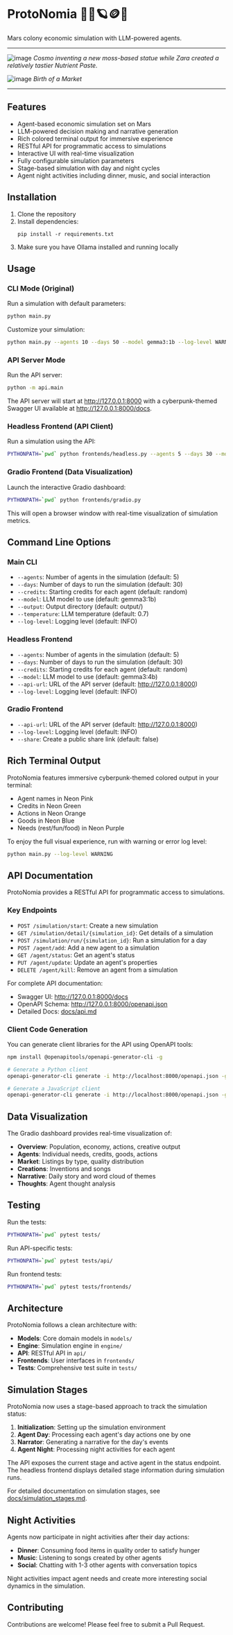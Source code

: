 # ProtoNomia 🌃🏢🪐🪙🫧

Mars colony economic simulation with LLM-powered agents.

----
![image](https://github.com/user-attachments/assets/097827eb-556b-46b2-bfb7-5d81198f64a1)
_Cosmo inventing a new moss-based statue while Zara created a relatively tastier Nutrient Paste._

![image](https://github.com/user-attachments/assets/f645f1b6-f686-4ab6-88e6-d4432d0e6624)
_Birth of a Market_

----

## Features

- Agent-based economic simulation set on Mars
- LLM-powered decision making and narrative generation
- Rich colored terminal output for immersive experience
- RESTful API for programmatic access to simulations
- Interactive UI with real-time visualization
- Fully configurable simulation parameters
- Stage-based simulation with day and night cycles
- Agent night activities including dinner, music, and social interaction

## Installation

1. Clone the repository
2. Install dependencies:
   ```
   pip install -r requirements.txt
   ```
3. Make sure you have Ollama installed and running locally

## Usage

### CLI Mode (Original)

Run a simulation with default parameters:

```bash
python main.py
```

Customize your simulation:

```bash
python main.py --agents 10 --days 50 --model gemma3:1b --log-level WARNING
```

### API Server Mode

Run the API server:

```bash
python -m api.main
```

The API server will start at http://127.0.0.1:8000 with a cyberpunk-themed Swagger UI available at http://127.0.0.1:8000/docs.

### Headless Frontend (API Client)

Run a simulation using the API:

```bash
PYTHONPATH=`pwd` python frontends/headless.py --agents 5 --days 30 --model gemma3:4b
```

### Gradio Frontend (Data Visualization)

Launch the interactive Gradio dashboard:

```bash
PYTHONPATH=`pwd` python frontends/gradio.py
```

This will open a browser window with real-time visualization of simulation metrics.

## Command Line Options

### Main CLI

- `--agents`: Number of agents in the simulation (default: 5)
- `--days`: Number of days to run the simulation (default: 30)
- `--credits`: Starting credits for each agent (default: random)
- `--model`: LLM model to use (default: gemma3:1b)
- `--output`: Output directory (default: output/)
- `--temperature`: LLM temperature (default: 0.7)
- `--log-level`: Logging level (default: INFO)

### Headless Frontend

- `--agents`: Number of agents in the simulation (default: 5)
- `--days`: Number of days to run the simulation (default: 30)
- `--credits`: Starting credits for each agent (default: random)
- `--model`: LLM model to use (default: gemma3:4b)
- `--api-url`: URL of the API server (default: http://127.0.0.1:8000)
- `--log-level`: Logging level (default: INFO)

### Gradio Frontend

- `--api-url`: URL of the API server (default: http://127.0.0.1:8000)
- `--log-level`: Logging level (default: INFO)
- `--share`: Create a public share link (default: false)

## Rich Terminal Output

ProtoNomia features immersive cyberpunk-themed colored output in your terminal:

- Agent names in Neon Pink
- Credits in Neon Green
- Actions in Neon Orange
- Goods in Neon Blue
- Needs (rest/fun/food) in Neon Purple

To enjoy the full visual experience, run with warning or error log level:

```bash
python main.py --log-level WARNING
```

## API Documentation

ProtoNomia provides a RESTful API for programmatic access to simulations.

### Key Endpoints

- `POST /simulation/start`: Create a new simulation
- `GET /simulation/detail/{simulation_id}`: Get details of a simulation
- `POST /simulation/run/{simulation_id}`: Run a simulation for a day
- `POST /agent/add`: Add a new agent to a simulation
- `GET /agent/status`: Get an agent's status
- `PUT /agent/update`: Update an agent's properties
- `DELETE /agent/kill`: Remove an agent from a simulation

For complete API documentation:
- Swagger UI: http://127.0.0.1:8000/docs
- OpenAPI Schema: http://127.0.0.1:8000/openapi.json
- Detailed Docs: [docs/api.md](docs/api.md)

### Client Code Generation

You can generate client libraries for the API using OpenAPI tools:

```bash
npm install @openapitools/openapi-generator-cli -g

# Generate a Python client
openapi-generator-cli generate -i http://localhost:8000/openapi.json -g python -o ./python-client

# Generate a JavaScript client
openapi-generator-cli generate -i http://localhost:8000/openapi.json -g javascript -o ./js-client
```

## Data Visualization

The Gradio dashboard provides real-time visualization of:

- **Overview**: Population, economy, actions, creative output
- **Agents**: Individual needs, credits, goods, actions
- **Market**: Listings by type, quality distribution
- **Creations**: Inventions and songs
- **Narrative**: Daily story and word cloud of themes
- **Thoughts**: Agent thought analysis

## Testing

Run the tests:

```bash
PYTHONPATH=`pwd` pytest tests/
```

Run API-specific tests:

```bash
PYTHONPATH=`pwd` pytest tests/api/
```

Run frontend tests:

```bash
PYTHONPATH=`pwd` pytest tests/frontends/
```

## Architecture

ProtoNomia follows a clean architecture with:

- **Models**: Core domain models in `models/`
- **Engine**: Simulation engine in `engine/`
- **API**: RESTful API in `api/`
- **Frontends**: User interfaces in `frontends/`
- **Tests**: Comprehensive test suite in `tests/`

## Simulation Stages

ProtoNomia now uses a stage-based approach to track the simulation status:

1. **Initialization**: Setting up the simulation environment
2. **Agent Day**: Processing each agent's day actions one by one
3. **Narrator**: Generating a narrative for the day's events
4. **Agent Night**: Processing night activities for each agent

The API exposes the current stage and active agent in the status endpoint. The headless frontend displays detailed stage information during simulation runs.

For detailed documentation on simulation stages, see [docs/simulation_stages.md](docs/simulation_stages.md).

## Night Activities

Agents now participate in night activities after their day actions:

- **Dinner**: Consuming food items in quality order to satisfy hunger
- **Music**: Listening to songs created by other agents
- **Social**: Chatting with 1-3 other agents with conversation topics

Night activities impact agent needs and create more interesting social dynamics in the simulation.

## Contributing

Contributions are welcome! Please feel free to submit a Pull Request.
